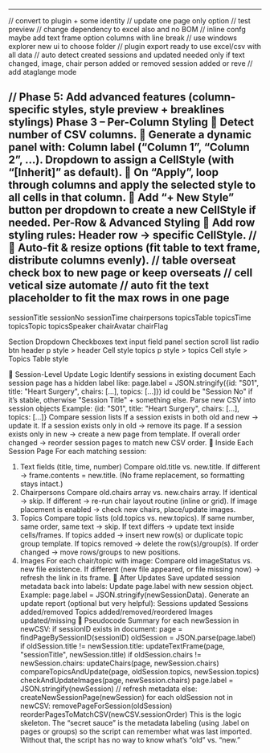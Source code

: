 



--------------------------------------------------------------------------------------
// convert to plugin + some identity
// update one page only option
// test preview
// change dependency to excel also and no BOM
// inline confg maybe add text frame option columns with line break
// use windows explorer new ui to choose folder
// plugin export ready to use excel/csv with all data
// auto detect created sessions and updated needed only if text changed, image, chair person added or removed session added or reve
// add ataglange mode


//  Phase 5: Add advanced features (column-specific styles, style preview + breaklines stylings)
    Phase 3 – Per-Column Styling
    🔲 Detect number of CSV columns.
    🔲 Generate a dynamic panel with:
    Column label (“Column 1”, “Column 2”, …).
    Dropdown to assign a CellStyle (with “[Inherit]” as default).
    🔲 On “Apply”, loop through columns and apply the selected style to all cells in that column.
    🔲 Add “+ New Style” button per dropdown to create a new CellStyle if needed.
    Per-Row & Advanced Styling
    🔲 Add row styling rules:
    Header row → specific CellStyle.
//  🔲 Auto-fit & resize options (fit table to text frame, distribute columns evenly).
//  table overseat check box to new page or keep overseats
// cell vetical size automate
// auto fit the text placeholder to fit the max rows in one page
--------------------------------------------------------------------------------------
sessionTitle
sessionNo
sessionTime
chairpersons
topicsTable
topicsTime
topicsTopic
topicsSpeaker
chairAvatar
chairFlag


Section Dropdown Checkboxes text input field panel section scroll list  radio btn
header p style > header Cell style
topics p style > topics Cell style > Topics Table style









🔹 Session-Level Update Logic
Identify sessions in existing document
Each session page has a hidden label like:
page.label = JSON.stringify({id: "S01", title: "Heart Surgery", chairs: [...], topics: [...]})
id could be "Session No" if it’s stable, otherwise "Session Title" + something else.
Parse new CSV into session objects
Example: {id: "S01", title: "Heart Surgery", chairs: [...], topics: [...]}
Compare session lists
If a session exists in both old and new → update it.
If a session exists only in old → remove its page.
If a session exists only in new → create a new page from template.
If overall order changed → reorder session pages to match new CSV order.
🔹 Inside Each Session Page
For each matching session:
1. Text fields (title, time, number)
Compare old.title vs. new.title.
If different → frame.contents = new.title.
(No frame replacement, so formatting stays intact.)
2. Chairpersons
Compare old.chairs array vs. new.chairs array.
If identical → skip.
If different → re-run chair layout routine (inline or grid).
If image placement is enabled → check new chairs, place/update images.
3. Topics
Compare topic lists (old.topics vs. new.topics).
If same number, same order, same text → skip.
If text differs → update text inside cells/frames.
If topics added → insert new row(s) or duplicate topic group template.
If topics removed → delete the row(s)/group(s).
If order changed → move rows/groups to new positions.
4. Images
For each chair/topic with image:
Compare old imageStatus vs. new file existence.
If different (new file appeared, or file missing now) → refresh the link in its frame.
🔹 After Updates
Save updated session metadata back into labels:
Update page.label with new session object.
Example: page.label = JSON.stringify(newSessionData).
Generate an update report (optional but very helpful):
Sessions updated
Sessions added/removed
Topics added/removed/reordered
Images updated/missing
🔹 Pseudocode Summary
for each newSession in newCSV:
    if sessionID exists in document:
        page = findPageBySessionID(sessionID)
        oldSession = JSON.parse(page.label)
        if oldSession.title != newSession.title:
            updateTextFrame(page, "sessionTitle", newSession.title)
        if oldSession.chairs != newSession.chairs:
            updateChairs(page, newSession.chairs)
        compareTopicsAndUpdate(page, oldSession.topics, newSession.topics)
        checkAndUpdateImages(page, newSession.chairs)
        page.label = JSON.stringify(newSession) // refresh metadata
    else:
        createNewSessionPage(newSession)
for each oldSession not in newCSV:
    removePageForSession(oldSession)
reorderPagesToMatchCSV(newCSV.sessionOrder)
This is the logic skeleton.
The “secret sauce” is the metadata labeling (using .label on pages or groups) so the script can remember what was last imported. Without that, the script has no way to know what’s “old” vs. “new.”